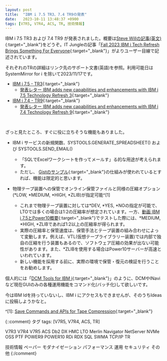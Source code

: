 ```yaml
---
layout: post
title:  "IBM i 7.5 TR3、7.4 TR9の発表"
date:   2023-10-11 13:48:37 +0900
tags: [V7R5, V7R4, ACS, TR, 技術情報]
---
```

IBM i 7.5 TR3 および 7.4 TR9 が発表されました。概要は[Steve Willの記事(英文)](https://techchannel.com/SMB/10/2023/ibm-i-7-5-tr3-7-4-tr9){:target="_blank"}をどうぞ。IT Jungleの記事「[Fall 2023 IBM i Tech Refresh Brings Something For Everyone](https://www.itjungle.com/2023/10/11/fall-2023-ibm-i-tech-refresh-brings-something-for-everyone/){:target="_blank"}」がよりユーザー目線で記述されています。

それぞれのTRの詳細はリンク先のサポート文書(英語)を参照。利用可能日はSystemMirror for i を除いて2023/11/17です。

* [IBM i 7.5 - TR3](https://www.ibm.com/support/pages/ibm-i-75-tr3-enhancements){:target="_blank"}
  * [発表レター IBM adds new capabilities and enhancements with IBM i 7.5 Technology Refresh 3](https://www.ibm.com/docs/en/announcements/i-75-tr3){:target="_blank"}
* [IBM i 7.4 - TR9](https://www.ibm.com/support/pages/ibm-i-74-tr9-enhancements){:target="_blank"}
  * [発表レター IBM adds new capabilities and enhancements with IBM i 7.4 Technology Refresh 9](https://www.ibm.com/docs/en/announcements/i-74-tr9){:target="_blank"}

<br>

ざっと見たところ、すぐに役に立ちそうな機能もありました。

* IBM i サービスの新規関数、SYSTOOLS.GENERATE_SPREADSHEET() および SYSTOOLS.SEND_EMAIL()
  * 「SQLでExcelワークシートを作ってメールす」る的な用途が考えられます。
  * ただし、 [Gistのサンプル](https://gist.github.com/forstie/2deda50658106461f650cd71917feff9?permalink_comment_id=3368922){:target="_blank"}の仕組みが使われているとすれば、機能は限定的と思います。

* 物理テープ装置への保管でオンライン保管ファイルと同様の圧縮オプション(*LOW, *MEDIUM, *HIGH, *ZLIB)が指定可能^[1]
  * これまで物理テープ装置に対しては\*DEV, \*YES, \*NOの指定が可能で、LTOでは多くの場合は1:2の圧縮率が想定されています。一方、[動画 IBM i 7.5とPower10概要](https://youtu.be/K04-jPKzzGs?t=652){:target="_blank"}でテストした際には、*MEDIUM, *HIGH, *ZLIBであれば1:2以上の圧縮率が得られます。
  * 実際の圧縮率と保管速度は、保管手法とテープ装置の組み合わせによって変動します。例えば、VTL(仮想テープライブラリー装置)では内部で独自の圧縮を行う装置もあるので、ソフトウェア圧縮の効果が出ない可能性があります。また、*ZLIBを使用する場合はPower10サーバーが高速といわれています。
  * 新しい機能を採用する前に、実際の環境で保管・復元の検証を行うことをお勧めします。

個人的には「[DCM Tools for IBM i](https://github.com/ThePrez/DCM-tools){:target="_blank"}」のように、DCMやINaviなど現在GUIのみの各種運用機能をコマンド化(バッチ化)して欲しいです。

今はIBM Idを持っていないし、IBM i にアクセスもできませんが、そのうちIdeasに投稿しようかなと。

^[1]: [Save Commands and APIs for Tape Compression](https://www.ibm.com/support/pages/node/7048696){:target="_blank"}

{::comment}
タグ
tags: [V7R5, V7R4, ACS, TR]

V7R3
V7R4
V7R5
ACS
Db2
DX
HMC
LTO
Merlin
Navigator
NetServer
NVMe
OSS
PTF
POWER9
POWER10
RDi
RDX
SQL
SWMA
TCP/IP
TR

技術情報
ペーパー
モダナイゼーション
パフォーマンス
運用
セキュリティ
その他
{:/comment}
